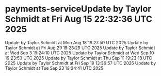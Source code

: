 # payments-serviceUpdate by Taylor Schmidt at Fri Aug 15 22:32:36 UTC 2025
Update by Taylor Schmidt at Mon Aug 18 19:27:50 UTC 2025
Update by Taylor Schmidt at Fri Aug 29 19:23:29 UTC 2025
Update by Taylor Schmidt at Wed Sep  3 19:24:10 UTC 2025
Update by Taylor Schmidt at Wed Sep 10 19:23:53 UTC 2025
Update by Taylor Schmidt at Thu Sep 11 19:23:18 UTC 2025
Update by Taylor Schmidt at Fri Sep 19 13:36:57 UTC 2025
Update by Taylor Schmidt at Tue Sep 23 19:24:41 UTC 2025
